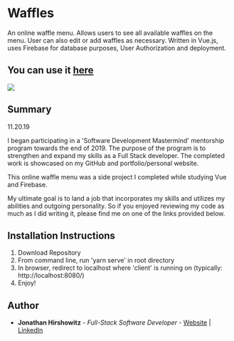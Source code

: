 # Waffles

An online waffle menu. Allows users to see all available waffles on the menu. User can also edit or add waffles as necessary. Written in Vue.js, uses Firebase for database purposes, User Authorization and deployment.

## You can use it [here](https://yonis-waffles.firebaseapp.com/)

<image src="./src/assets/yoni-waffles.png">

## Summary

11.20.19

I began participating in a 'Software Development Mastermind' mentorship program towards the end of 2019. The purpose of the program is to strengthen and expand my skills as a Full Stack developer. The completed work is showcased on my GitHub and portfolio/personal website.

This online waffle menu was a side project I completed while studying Vue and Firebase.

My ultimate goal is to land a job that incorporates my skills and utilizes my abilities and outgoing personality. So if you enjoyed reviewing my code as much as I did writing it, please find me on one of the links provided below.

##  Installation Instructions

1. Download Repository
2. From command line, run 'yarn serve' in root directory
3. In browser, redirect to localhost where 'client' is running on (typically: http://localhost:8080/)
4. Enjoy!

## Author

* **Jonathan Hirshowitz** - *Full-Stack Software Developer* - [Website](https://jonathan-hirshowitz-portfolio.firebaseapp.com/) | [LinkedIn](https://www.linkedin.com/in/jonathan-hirshowitz/)